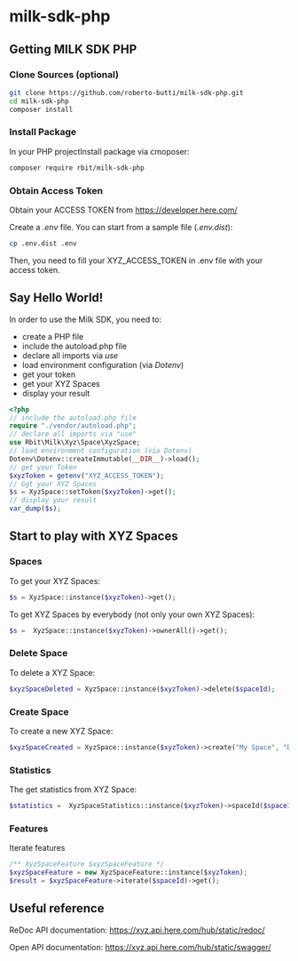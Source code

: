 # milk-sdk-php

## Getting MILK SDK PHP

### Clone Sources (optional)

```sh
git clone https://github.com/roberto-butti/milk-sdk-php.git
cd milk-sdk-php
composer install
```

### Install Package
In your PHP projectInstall package via cmoposer:

```sh
composer require rbit/milk-sdk-php
```

### Obtain Access Token

Obtain your ACCESS TOKEN from https://developer.here.com/

Create a *.env* file. You can start from a sample file (*.env.dist*):
```sh
cp .env.dist .env
```

Then, you need to fill your XYZ_ACCESS_TOKEN in .env file with your access token.


## Say Hello World!

In order to use the Milk SDK, you need to:
- create a PHP file
- include the autoload.php file
- declare all imports via *use*
- load environment configuration (via *Dotenv*)
- get your token
- get your XYZ Spaces
- display your result

```php
<?php
// include the autoload.php file
require "./vendor/autoload.php";
// declare all imports via "use"
use Rbit\Milk\Xyz\Space\XyzSpace;
// load environment configuration (via Dotenv)
Dotenv\Dotenv::createImmutable(__DIR__)->load();
// get your Token
$xyzToken = getenv("XYZ_ACCESS_TOKEN");
// Ggt your XYZ Spaces
$s = XyzSpace::setToken($xyzToken)->get();
// display your result
var_dump($s);
```



## Start to play with XYZ Spaces


### Spaces
To get your XYZ Spaces:
```php
$s = XyzSpace::instance($xyzToken)->get();
```

To get XYZ Spaces by everybody (not only your own XYZ Spaces):
```php
$s =  XyzSpace::instance($xyzToken)->ownerAll()->get();
```

### Delete Space
To delete a XYZ Space:
```php
$xyzSpaceDeleted = XyzSpace::instance($xyzToken)->delete($spaceId);
```

### Create Space
To create a new XYZ Space:
```php
$xyzSpaceCreated = XyzSpace::instance($xyzToken)->create("My Space", "Description");
```

### Statistics
The get statistics from XYZ Space:
```php
$statistics =  XyzSpaceStatistics::instance($xyzToken)->spaceId($spaceId)->get();
```

### Features
Iterate features

```php
/** XyzSpaceFeature $xyzSpaceFeature */
$xyzSpaceFeature = new XyzSpaceFeature::instance($xyzToken);
$result = $xyzSpaceFeature->iterate($spaceId)->get();
```

## Useful reference

ReDoc API documentation:
https://xyz.api.here.com/hub/static/redoc/

Open API documentation:
https://xyz.api.here.com/hub/static/swagger/
